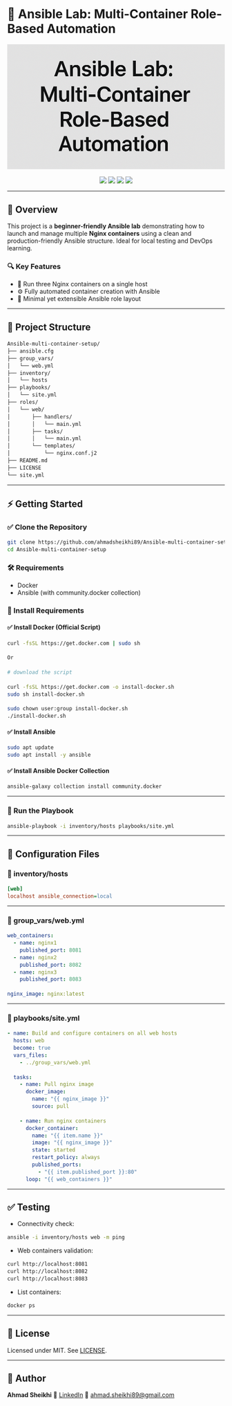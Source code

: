 # 🚀 Ansible Lab: Multi-Container Role-Based Automation

![Banner](https://raw.githubusercontent.com/ahmadsheikhi89/Ansible-multi-container-setup/main/banner.png)

<p align="center">
  <a href="https://www.ansible.com/"><img src="https://img.shields.io/badge/Ansible-Automation-EE0000?logo=ansible&logoColor=white" /></a>
  <a href="https://ubuntu.com/"><img src="https://img.shields.io/badge/Ubuntu-22.04-E95420?logo=ubuntu&logoColor=white" /></a>
  <a href="https://www.docker.com/"><img src="https://img.shields.io/badge/Docker-Containerized-2496ED?logo=docker&logoColor=white" /></a>
  <a href="LICENSE"><img src="https://img.shields.io/badge/License-MIT-green.svg" /></a>
</p>

---


## 📘 Overview

This project is a **beginner-friendly Ansible lab** demonstrating how to launch and manage multiple **Nginx containers** using a clean and production-friendly Ansible structure. Ideal for local testing and DevOps learning.

### 🔍 Key Features

* 🐧 Run three Nginx containers on a single host
* ⚙️ Fully automated container creation with Ansible
* 🧩 Minimal yet extensible Ansible role layout

---

## 🧠 Project Structure

```bash
Ansible-multi-container-setup/
├── ansible.cfg
├── group_vars/
│   └── web.yml
├── inventory/
│   └── hosts
├── playbooks/
│   └── site.yml
├── roles/
│   └── web/
│       ├── handlers/
│       │   └── main.yml
│       ├── tasks/
│       │   └── main.yml
│       └── templates/
│           └── nginx.conf.j2
├── README.md
├── LICENSE
└── site.yml
```

---

## ⚡ Getting Started

### ✅ Clone the Repository

```bash
git clone https://github.com/ahmadsheikhi89/Ansible-multi-container-setup.git
cd Ansible-multi-container-setup
```

### 🛠 Requirements

* Docker
* Ansible (with community.docker collection)

### 🧱 Install Requirements

#### ✅ Install Docker (Official Script)

```bash
curl -fsSL https://get.docker.com | sudo sh

Or

# download the script

curl -fsSL https://get.docker.com -o install-docker.sh
sudo sh install-docker.sh

sudo chown user:group install-docker.sh
./install-docker.sh

```

#### ✅ Install Ansible

```bash
sudo apt update
sudo apt install -y ansible
```

#### ✅ Install Ansible Docker Collection

```bash
ansible-galaxy collection install community.docker
```

---

### 🚀 Run the Playbook

```bash
ansible-playbook -i inventory/hosts playbooks/site.yml
```

---

## 🧾 Configuration Files

### 📄 inventory/hosts

```ini
[web]
localhost ansible_connection=local
```

---

### 📄 group\_vars/web.yml

```yaml
web_containers:
  - name: nginx1
    published_port: 8081
  - name: nginx2
    published_port: 8082
  - name: nginx3
    published_port: 8083

nginx_image: nginx:latest
```

---

### 📄 playbooks/site.yml

```yaml
- name: Build and configure containers on all web hosts
  hosts: web
  become: true
  vars_files:
    - ../group_vars/web.yml

  tasks:
    - name: Pull nginx image
      docker_image:
        name: "{{ nginx_image }}"
        source: pull

    - name: Run nginx containers
      docker_container:
        name: "{{ item.name }}"
        image: "{{ nginx_image }}"
        state: started
        restart_policy: always
        published_ports:
          - "{{ item.published_port }}:80"
      loop: "{{ web_containers }}"
```

---

## ✅ Testing

* Connectivity check:

```bash
ansible -i inventory/hosts web -m ping
```

* Web containers validation:

```bash
curl http://localhost:8081
curl http://localhost:8082
curl http://localhost:8083
```

* List containers:

```bash
docker ps
```

---

## 📜 License

Licensed under MIT. See [LICENSE](LICENSE).

---

## 👤 Author

**Ahmad Sheikhi**
🔗 [LinkedIn](https://www.linkedin.com/in/ahmad-sheikhi-42322276/)
📧 [ahmad.sheikhi89@gmail.com](mailto:ahmad.sheikhi89@gmail.com)
